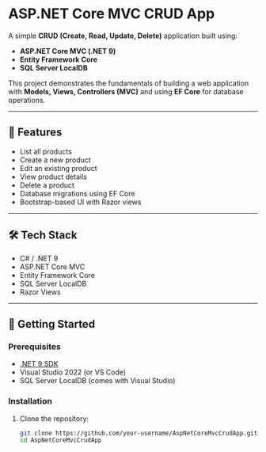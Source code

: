 # ASP.NET Core MVC CRUD App

A simple **CRUD (Create, Read, Update, Delete)** application built using:

- **ASP.NET Core MVC (.NET 9)**
- **Entity Framework Core**
- **SQL Server LocalDB**

This project demonstrates the fundamentals of building a web application with **Models, Views, Controllers (MVC)** and using **EF Core** for database operations.

---

## 📌 Features
- List all products
- Create a new product
- Edit an existing product
- View product details
- Delete a product
- Database migrations using EF Core
- Bootstrap-based UI with Razor views

---

## 🛠️ Tech Stack
- C# / .NET 9
- ASP.NET Core MVC
- Entity Framework Core
- SQL Server LocalDB
- Razor Views

---

## 🚀 Getting Started

### Prerequisites
- [.NET 9 SDK](https://dotnet.microsoft.com/download)
- Visual Studio 2022 (or VS Code)
- SQL Server LocalDB (comes with Visual Studio)

### Installation
1. Clone the repository:
   ```bash
   git clone https://github.com/your-username/AspNetCoreMvcCrudApp.git
   cd AspNetCoreMvcCrudApp
